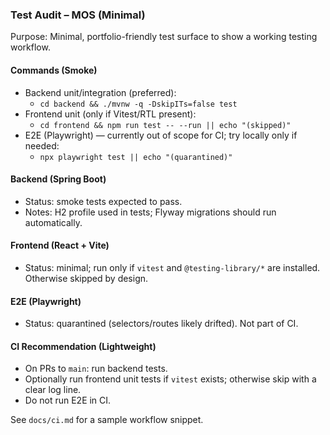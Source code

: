 ### Test Audit – MOS (Minimal)

Purpose: Minimal, portfolio-friendly test surface to show a working testing workflow.

#### Commands (Smoke)
- Backend unit/integration (preferred):
  - `cd backend && ./mvnw -q -DskipITs=false test`
- Frontend unit (only if Vitest/RTL present):
  - `cd frontend && npm run test -- --run || echo "(skipped)"`
- E2E (Playwright) — currently out of scope for CI; try locally only if needed:
  - `npx playwright test || echo "(quarantined)"`

#### Backend (Spring Boot)
- Status: smoke tests expected to pass.
- Notes: H2 profile used in tests; Flyway migrations should run automatically.

#### Frontend (React + Vite)
- Status: minimal; run only if `vitest` and `@testing-library/*` are installed. Otherwise skipped by design.

#### E2E (Playwright)
- Status: quarantined (selectors/routes likely drifted). Not part of CI.

#### CI Recommendation (Lightweight)
- On PRs to `main`: run backend tests.
- Optionally run frontend unit tests if `vitest` exists; otherwise skip with a clear log line.
- Do not run E2E in CI.

See `docs/ci.md` for a sample workflow snippet.


